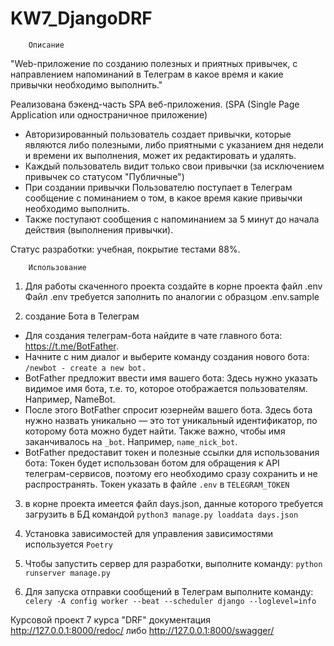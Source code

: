 # KW7_DjangoDRF

        Описание

"Web-приложение по созданию полезных и приятных привычек, 
с направлением напоминаний в Телеграм в какое время и какие привычки необходимо выполнить."

Реализована бэкенд-часть SPA веб-приложения.
(SPA (Single Page Application или одностраничное приложение) 

- Авторизированный пользователь создает привычки, которые являются либо полезными, либо приятными 
с указанием дня недели и времени их выполнения, может их редактировать и удалять.
- Каждый пользователь видит только свои привычки (за исключением привычек со статусом "Публичные")
- При создании привычки Пользователю поступает в Телеграм сообщение с поминанием о том, 
в какое время какие привычки необходимо выполнить.
- Также поступают сообщения с напоминанием за 5 минут до начала действия (выполнения привычки).

Статус разработки: учебная, покрытие тестами 88%.

        Использование

1. Для работы скаченного проекта создайте в корне проекта файл .env
Файл .env требуется заполнить по аналогии с образцом .env.sample 

2. создание Бота в Телеграм
- Для создания телеграм-бота найдите в чате главного бота: https://t.me/BotFather.
- Начните с ним диалог и выберите команду создания нового бота: `/newbot - create a new bot.`
- BotFather предложит ввести имя вашего бота: Здесь нужно указать видимое имя бота, 
т.е. то, которое отображается пользователям. Например, NameBot.
- После этого BotFather спросит юзернейм вашего бота. Здесь бота нужно назвать уникально — это 
тот уникальный идентификатор, по которому бота можно будет найти. 
Также важно, чтобы имя заканчивалось на `_bot`. Например, `name_nick_bot`.
- BotFather предоставит токен и полезные ссылки для использования бота:
Токен будет использован ботом для обращения к API телеграм-сервисов, 
поэтому его необходимо сразу сохранить и не распространять.
Токен указать в файле `.env` в `TELEGRAM_TOKEN`

3. в корне проекта имеется файл days.json, данные которого требуется загрузить в БД
командой `python3 manage.py loaddata days.json`

4. Установка зависимостей
для управления зависимостями используется `Poetry`

5. Чтобы запустить сервер для разработки, выполните команду:
    `python runserver manage.py`
6. Для запуска отправки сообщений в Телеграм выполните команду:
`celery -A config worker --beat --scheduler django --loglevel=info`


Курсовой проект 7 курса "DRF"
документация http://127.0.0.1:8000/redoc/ либо http://127.0.0.1:8000/swagger/

